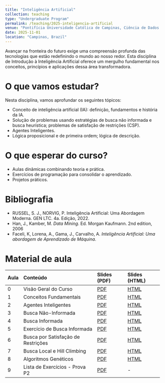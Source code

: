 ```yaml
---
title: "Inteligência Artificial"
collection: teaching
type: "Undergraduate Program"
permalink: /teaching/2025-inteligencia-artificial
venue: "Pontifícia Universidade Católica de Campinas, Ciência de Dados e Inteligência Artificial"
date: 2025-11-01
location: "Campinas, Brazil"
---
```


Avançar na fronteira do futuro exige uma compreensão profunda das tecnologias que estão redefinindo o mundo ao nosso redor. Esta disciplina de Introdução à Inteligência Artificial oferece um mergulho fundamental nos conceitos, princípios e aplicações dessa área transformadora.

# O que vamos estudar?

Nesta disciplina, vamos aprofundar os seguintes tópicos:

*   Conceito de inteligência artificial (IA): definição, fundamentos e história da IA.
*   Solução de problemas usando estratégias de busca não informada e busca heurística; problemas de satisfação de restrições (CSP).
*   Agentes Inteligentes.
*   Lógica proposicional e de primeira ordem; lógica de descrição.

# O que esperar do curso?
- Aulas dinâmicas combinando teoria e prática.
- Exercícios de programação para consolidar o aprendizado.
- Projetos práticos.

# Bibliografia
 
* RUSSEL, S. J., NORVIG, P. Inteligência Artificial: Uma Abordagem Moderna. GEN LTC. 4a. Edição, 2022.
* Han, J., Kamber, M. *Data Mining*. Ed. Morgan Kaufmann. 2nd edition, 2006
* Faceli, K, Lorena, A., Gama, J., Carvalho, A. *Inteligência Artificial: Uma abordagem de Aprendizado de Máquina*.


# Material de aula


| Aula| Conteúdo  | Slides (PDF)  | Slides (HTML) |
|:---------|:-------|:--------|:--------|
| 0 | Visão Geral do Curso| [PDF](https://denmartins.github.io/files/lectures/2025/AI/00-IA-Organizacao-small.pdf)| [HTML](https://denmartins.github.io/files/lectures/2025/AI/00-IA-Organizacao.html)| 
| 1 |Conceitos Fundamentais | [PDF](https://denmartins.github.io/files/lectures/2025/AI/01-IA-Inteligencia-small.pdf) | [HTML](https://denmartins.github.io/files/lectures/2025/AI/01-IA-Inteligencia.html) |
| 2 | Agentes Inteligentes | [PDF](https://denmartins.github.io/files/lectures/2025/AI/02-IA-Agentes-Inteligentes.pdf) | [HTML](https://denmartins.github.io/files/lectures/2025/AI/02-IA-Agentes-Inteligentes.html) |
| 3 | Busca Não-Informada | [PDF](https://denmartins.github.io/files/lectures/2025/AI/03-IA-Busca-Nao-Informada.pdf) | [HTML](https://denmartins.github.io/files/lectures/2025/AI/03-IA-Busca-Nao-Informada.html) |
| 4 | Busca Informada | [PDF](https://denmartins.github.io/files/lectures/2025/AI/04-Busca-Informada.pdf) | [HTML](https://denmartins.github.io/files/lectures/2025/AI/04-Busca-Informada.html) |
| 5 | Exercício de Busca Informada  | [PDF](https://denmartins.github.io/files/lectures/2025/AI/busca-informada-exercicios.pdf) | [HTML](https://denmartins.github.io/files/lectures/2025/AI/busca-informada-exercicios.html) |
| 6 | Busca por Satisfação de Restrições | [PDF](https://denmartins.github.io/files/lectures/2025/AI/05-IA-Busca-CSP-Restricoes.pdf) | [HTML](https://denmartins.github.io/files/lectures/2025/AI/05-IA-Busca-CSP-Restricoes.html) |
| 7 | Busca Local e Hill Climbing | [PDF](https://denmartins.github.io/files/lectures/2025/AI/06-Busca-Local.pdf) | [HTML](https://denmartins.github.io/files/lectures/2025/AI/06-Busca-Local.html) |
| 8 | Algoritmos Genéticos | [PDF](https://denmartins.github.io/files/lectures/2025/AI/07-IA-Algoritmos-Geneticos.pdf) | [HTML](https://denmartins.github.io/files/lectures/2025/AI/07-IA-Algoritmos-Geneticos.html) |
| 9 | Lista de Exercícios - Prova P2 | [PDF](https://denmartins.github.io/files/lectures/2025/AI/lista-exercicios-2.pdf) | - |
